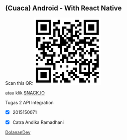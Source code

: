 ## (Cuaca) Android - With React Native
Scan this QR:
![ScanHere](https://github.com/ctrndk/Cuaca/blob/master/scan.png)

atau klik [SNACK.IO](https://snack.expo.io/@ctrndk/cuaca)

Tugas 2 API Integration
- [x] 2015150071
- [x] Catra Andika Ramadhani


[DolananDev](http://dolanandev.com)

